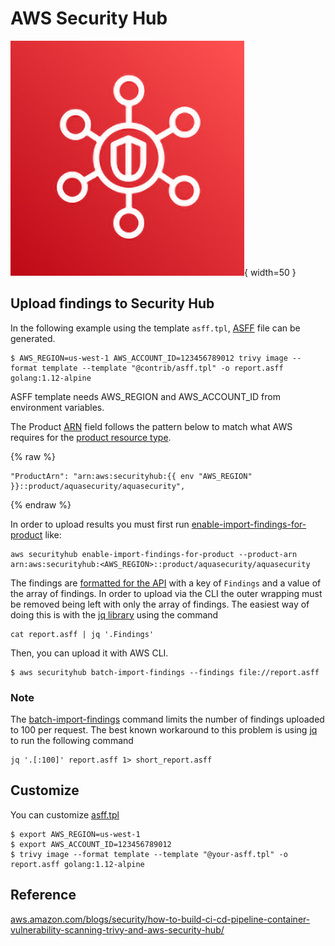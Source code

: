 # AWS Security Hub

![Amazon Security Hub](../../imgs/Security-Hub.jpeg){ width=50 }

## Upload findings to Security Hub

In the following example using the template `asff.tpl`, [ASFF][asff] file can be generated.

```
$ AWS_REGION=us-west-1 AWS_ACCOUNT_ID=123456789012 trivy image --format template --template "@contrib/asff.tpl" -o report.asff golang:1.12-alpine
```

ASFF template needs AWS_REGION and AWS_ACCOUNT_ID from environment variables.

The Product [ARN][arn] field follows the pattern below to match what AWS requires for the [product resource type][resource-type].

{% raw %}
```
"ProductArn": "arn:aws:securityhub:{{ env "AWS_REGION" }}::product/aquasecurity/aquasecurity",
```
{% endraw %}

In order to upload results you must first run [enable-import-findings-for-product][enable] like:

```
aws securityhub enable-import-findings-for-product --product-arn arn:aws:securityhub:<AWS_REGION>::product/aquasecurity/aquasecurity
```

The findings are [formatted for the API][asff-syntax] with a key of `Findings` and a value of the array of findings.
In order to upload via the CLI the outer wrapping must be removed being left with only the array of findings.
The easiest way of doing this is with the [jq library][jq] using the command 

```
cat report.asff | jq '.Findings'
```

Then, you can upload it with AWS CLI.

```
$ aws securityhub batch-import-findings --findings file://report.asff
```

### Note

The [batch-import-findings][batch-import-findings] command limits the number of findings uploaded to 100 per request.
The best known workaround to this problem is using [jq][jq] to run the following command

```
jq '.[:100]' report.asff 1> short_report.asff
```

## Customize
You can customize [asff.tpl][asff.tpl]

```
$ export AWS_REGION=us-west-1
$ export AWS_ACCOUNT_ID=123456789012
$ trivy image --format template --template "@your-asff.tpl" -o report.asff golang:1.12-alpine
```

## Reference
[aws.amazon.com/blogs/security/how-to-build-ci-cd-pipeline-container-vulnerability-scanning-trivy-and-aws-security-hub/](https://aws.amazon.com/blogs/security/how-to-build-ci-cd-pipeline-container-vulnerability-scanning-trivy-and-aws-security-hub/)

[asff]: https://docs.aws.amazon.com/securityhub/latest/userguide/securityhub-findings-format.html
[asff-syntax]: https://docs.aws.amazon.com/securityhub/latest/userguide/securityhub-findings-format-syntax.html
[arn]: https://docs.aws.amazon.com/general/latest/gr/aws-arns-and-namespaces.html
[resource-type]: https://github.com/awsdocs/aws-security-hub-user-guide/blob/master/doc_source/securityhub-partner-providers.md#aqua-security--aqua-cloud-native-security-platform-sends-findings
[enable]: https://docs.aws.amazon.com/cli/latest/reference/securityhub/enable-import-findings-for-product.html
[batch-import-findings]: https://docs.aws.amazon.com/cli/latest/reference/securityhub/batch-import-findings.html#options
[asff.tpl]: https://github.com/aquasecurity/trivy/blob/main/contrib/asff.tpl

[jq]: https://stedolan.github.io/jq/